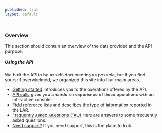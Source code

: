 ```yaml
---
published: true
layout: default

---
```

### Overview 

This section should contain an overview of the data provided and the API purpose.


##### Using the API
We built the API to be as self-documenting as possible, but if you find yourself overwhelmed, we organized this site into four major areas.

- [Getting started](getting_started.html) introduces you to the operations offered by the API.
- [API calls](console/) gives you a hands-on experience of those operations with an interactive console.
- [Field reference](fields.html) lists and describes the type of information reported in the LAR.
- [Frequently Asked Questions (FAQ)](FAQ.html) Here are answers to some frequently asked questions.
- [Need support?](Support.html) If you need support, this is the place to look.


<body id="overview"></body>